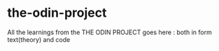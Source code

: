 # the-odin-project
 All the learnings from the THE ODIN PROJECT goes here : both in form text(theory) and code
